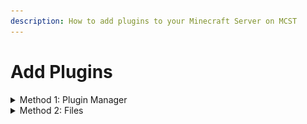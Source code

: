 ```yaml
---
description: How to add plugins to your Minecraft Server on MCST
---
```


# Add Plugins



<details>

<summary>Method 1: Plugin Manager</summary>

1\) Navigate to your server panel.\
2\) Navigate to the server you want to edit.

![](<../.gitbook/assets/image (12).png>)\
\
3\) Navigate to the plugins tab.

![](<../.gitbook/assets/image (10).png>)\
\
4\) Find a plugin you want to use, and click "Install"

![](<../.gitbook/assets/image (23).png>)

</details>

<details>

<summary>Method 2: Files</summary>

1\) Navigate to your server panel.\
2\) Navigate to the server you want to edit.

![](<../.gitbook/assets/image (12).png>)\
\
3\) Navigate to the files tab.

![](<../.gitbook/assets/image (14).png>)\
\
4\) Navigate to the root directory.

![](<../.gitbook/assets/image (42).png>)\
\
5\) Navigate to the "plugins" folder.

![](<../.gitbook/assets/image (51).png>)\
\
6\) Drag-And-Drop your plugin .jar files into the directory.

</details>
